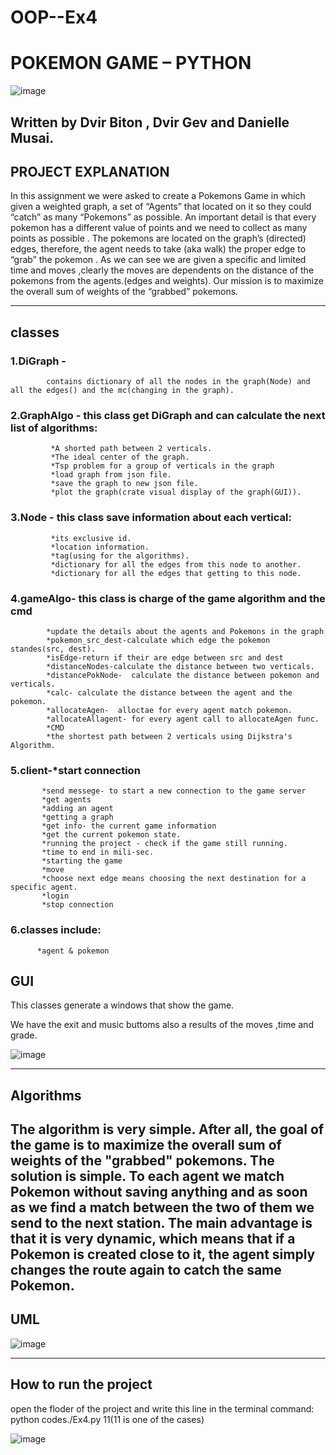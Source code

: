 
# OOP--Ex4
# POKEMON GAME – PYTHON
![image](https://user-images.githubusercontent.com/92378800/148260320-c740a7f5-ddf1-498e-bd29-94911c4e2d84.png)


## Written by Dvir Biton , Dvir Gev and Danielle Musai.

## PROJECT EXPLANATION

In this assignment  we were asked to create a Pokemons Game in which given a weighted graph, a set of “Agents” that located on it so they could “catch” as many “Pokemons” as possible.
An important detail is that every pokemon has a different value of points  and we need to collect as many points as possible .
The pokemons are located on the graph’s (directed) edges, therefore, the agent needs to take (aka walk) the proper edge to “grab” the pokemon .
As we can see we are given a specific and limited time and moves ,clearly the moves are dependents on the distance of the pokemons from the agents.(edges and weights).
Our mission is to maximize the overall sum of weights of the “grabbed” pokemons.

---
## classes

### 1.DiGraph - 
            contains dictionary of all the nodes in the graph(Node) and all the edges() and the mc(changing in the graph).

### 2.GraphAlgo - this class get DiGraph and can calculate the next list of algorithms:
             *A shorted path between 2 verticals.
             *The ideal center of the graph.
             *Tsp problem for a group of verticals in the graph
             *load graph from json file.
             *save the graph to new json file.
             *plot the graph(crate visual display of the graph(GUI)).

### 3.Node - this class save information about each vertical:
             *its exclusive id.
             *location information.
             *tag(using for the algorithms).
             *dictionary for all the edges from this node to another.
             *dictionary for all the edges that getting to this node.

### 4.gameAlgo- this class is charge of the game algorithm and the cmd
            *update the details about the agents and Pokemons in the graph
            *pokemon_src_dest-calculate which edge the pokemon standes(src, dest).
            *isEdge-return if their are edge between src and dest
            *distanceNodes-calculate the distance between two verticals.
            *distancePokNode-  calculate the distance between pokemon and verticals.
            *calc- calculate the distance between the agent and the pokemon.
            *allocateAgen-  alloctae for every agent match pokemon.
            *allocateAllagent- for every agent call to allocateAgen func.
            *CMD
            *the shortest path between 2 verticals using Dijkstra's Algorithm.

### 5.client-*start connection
           *send messege- to start a new connection to the game server
           *get agents
           *adding an agent
           *getting a graph
           *get info- the current game information
           *get the current pokemon state.
           *running the project - check if the game still running.
           *time to end in mili-sec.
           *starting the game 
           *move
           *choose next edge means choosing the next destination for a specific agent.
           *login
           *stop connection

### 6.classes include: 
          *agent & pokemon


## GUI
This classes generate a windows that show the game.

We have the exit and music buttoms also a results of the moves ,time and grade. 


![image](https://user-images.githubusercontent.com/92378800/148246637-1c7fe8ac-5531-4a0b-8d05-651b6a56c333.png)

----

## Algorithms

The algorithm is very simple.
After all, the goal of the game is to maximize the overall sum of weights of the "grabbed" pokemons.
The solution is simple. To each agent we match Pokemon without saving anything and as soon as we find a match between the two of them we send to the next station.
The main advantage is that it is very dynamic, which means that if a Pokemon is created close to it, the agent simply changes the route again to catch the same Pokemon.
----

## UML

![image](https://user-images.githubusercontent.com/92378800/148247697-b445d322-1915-443b-a8a2-eecd0fc4496c.png)

----
## How to run the project
open the floder of the project and write this line in the terminal command:
python codes./Ex4.py 11(11 is one of the cases)

![image](https://user-images.githubusercontent.com/92378800/148261828-9a3d3395-09b4-4c0e-a500-e3ff06c1ad0c.png)



